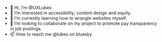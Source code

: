 - 👋 Hi, I’m @UXLubes
- 👀 I’m interested in accessibility, content design and equity.
- 🌱 I’m currently learning how to wrangle websites myself.
- 💞️ I’m looking to collaborate on my project to promote pay transparency in job postings.
- 📫 How to reach me @lubes on bluesky

<!---
UXLubes/UXLubes is a ✨ special ✨ repository because its `README.md` (this file) appears on your GitHub profile.
You can click the Preview link to take a look at your changes.
--->
